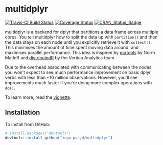 # multidplyr

[![Travis-CI Build Status](https://travis-ci.org/hadley/multidplyr.svg?branch=master)](https://travis-ci.org/hadley/multidplyr)
[![Coverage Status](https://img.shields.io/codecov/c/github/hadley/multidplyr/master.svg)](https://codecov.io/github/hadley/multidplyr?branch=master)
[![CRAN_Status_Badge](http://www.r-pkg.org/badges/version/multidplyr)](http://cran.r-project.org/package=multidplyr)

multidplyr is a backend for dplyr that partitions a data frame across multiple cores. You tell multidplyr how to split the data up with `partition()` and then the data stays on each node until you explicitly retrieve it with `collect()`. This minimises the amount of time spent moving data around, and maximises parallel performance. This idea is inspired by [partools](http://bit.ly/1Nve8v5) by Norm Matloff and [distributedR](http://bit.ly/1KZVAwK) by the Vertica Analytics team.

Due to the overhead associated with communicating between the nodes, you won't expect to see much performance improvement on basic dplyr verbs with less than ~10 million observations. However, you'll see improvements much faster if you're doing more complex operations with `do()`.

To learn more, read the [vignette](vignettes/multidplyr.md).

## Installation

To install from GitHub:

```R
# install.packages("devtools")
devtools::install_github("iago-pssjd/multidplyr")
```
